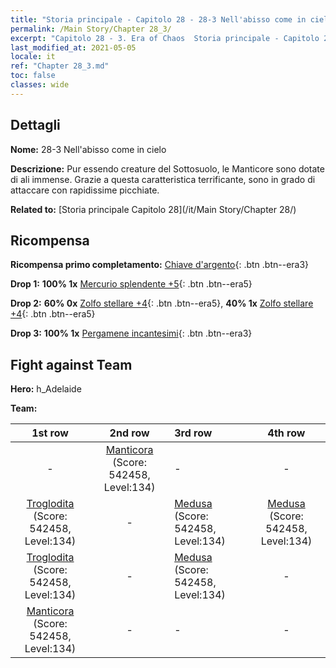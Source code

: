 ```yaml
---
title: "Storia principale - Capitolo 28 - 28-3 Nell'abisso come in cielo"
permalink: /Main Story/Chapter 28_3/
excerpt: "Capitolo 28 - 3. Era of Chaos  Storia principale - Capitolo 28_3. 28-3 Nell'abisso come in cielo"
last_modified_at: 2021-05-05
locale: it
ref: "Chapter 28_3.md"
toc: false
classes: wide
---
```


## Dettagli

 **Nome:** 28-3 Nell'abisso come in cielo

 **Descrizione:** Pur essendo creature del Sottosuolo, le Manticore sono dotate di ali immense. Grazie a questa caratteristica terrificante, sono in grado di attaccare con rapidissime picchiate.

 **Related to:** [Storia principale Capitolo 28](/it/Main Story/Chapter 28/)

## Ricompensa

 **Ricompensa primo completamento:** [Chiave d'argento](/ItemsIT/con_693/){: .btn .btn--era3}

 **Drop 1:** **100% 1x** [Mercurio splendente +5](/ItemsIT/mat_98/){: .btn .btn--era5}

 **Drop 2:** **60% 0x** [Zolfo stellare +4](/ItemsIT/mat_92/){: .btn .btn--era5}, **40% 1x** [Zolfo stellare +4](/ItemsIT/mat_92/){: .btn .btn--era5}

 **Drop 3:** **100% 1x** [Pergamene incantesimi](/ItemsIT/con_694/){: .btn .btn--era3}


## Fight against Team
 **Hero:** h_Adelaide

 **Team:**


  | 1st row | 2nd row | 3rd row | 4th row |
  |:----:|:----:|:----|:----:|
  | - | [Manticora](/it/units/Manticore/) (Score: 542458, Level:134)  | - | - |
  | [Troglodita](/it/units/Troglodyte/) (Score: 542458, Level:134)  | - | [Medusa](/it/units/Medusa/) (Score: 542458, Level:134)  | [Medusa](/it/units/Medusa/) (Score: 542458, Level:134)  |
  | [Troglodita](/it/units/Troglodyte/) (Score: 542458, Level:134)  | - | [Medusa](/it/units/Medusa/) (Score: 542458, Level:134)  | - |
  | [Manticora](/it/units/Manticore/) (Score: 542458, Level:134)  | - | - | - |


